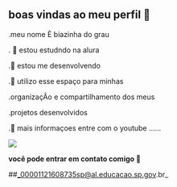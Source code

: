 ## boas vindas ao meu perfil 👋

.meu nome È biazinha do grau

. 🔭 estou estudndo na alura 

.🌱 estou me desenvolvendo 

.👯 utilizo esse espaço para minhas 

.organizaçÂo e compartilhamento dos meus

.projetos desenvolvidos 

.🤔 mais informaçoes entre com o youtube ......


![](https://tenor.com/pt-BR/view/tomex-gif-7786037802148897224)

 
 **você pode entrar em contato comigo 📧**

 ##_00001121608735sp@al.educacao.sp.gov.br_
